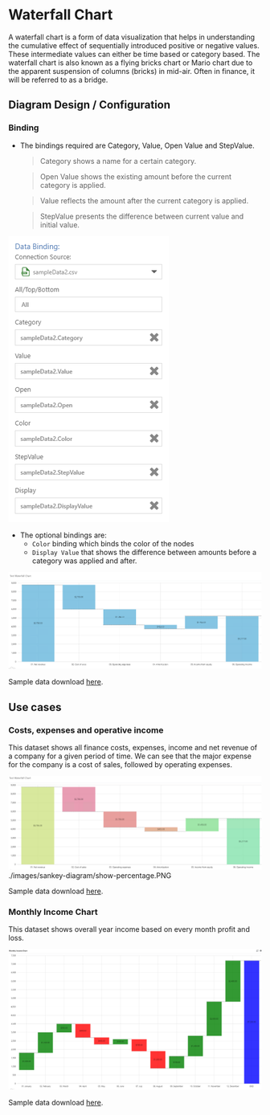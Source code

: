 # Waterfall Chart
A waterfall chart is a form of data visualization that helps in understanding the cumulative effect of sequentially introduced positive or negative values. These intermediate values can either be time based or category based. The waterfall chart is also known as a flying bricks chart or Mario chart due to the apparent suspension of columns (bricks) in mid-air. Often in finance, it will be referred to as a bridge.

## Diagram Design / Configuration

### Binding
- The bindings required are Category, Value, Open Value and StepValue.

    >Category shows a name for a certain category. 

    >Open Value shows the existing amount before the current category is applied. 

    >Value reflects the amount after the current category is applied. 

    >StepValue presents the difference between current value and initial value. 


![Data Bindings](./images/waterfall-chart/data-bindings.png)
  
* The optional bindings are:
    * `Color` binding which binds the color of the nodes
    * `Display Value` that shows the difference between amounts before a category was applied and after.

![Color Change](./images/waterfall-chart/without-color.png)
 
Sample data download [here](./sample-data/waterfall-chart/sampleData1.csv).

## Use cases

### Costs, expenses and operative income  
   
This dataset shows all finance costs, expenses, income and net revenue of a company for a given period of time. We can see that the major expense for the company is a cost of sales, followed by operating expenses.

![Color Binding](./images/waterfall-chart/sample-chart1.png)
./images/sankey-diagram/show-percentage.PNG

Sample data download [here](./sample-data/waterfall-chart/sampleData1.csv).

### Monthly Income Chart
   
This dataset shows overall year income based on every month profit and loss. 

![Color Binding](./images/waterfall-chart/sample-chart-2.png)

Sample data download [here](./sample-data/waterfall-chart/sampleData2.csv).

